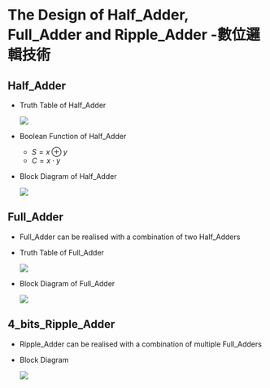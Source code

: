 # The Design of Half_Adder, Full_Adder and Ripple_Adder -數位邏輯技術

## Half_Adder

* Truth Table of Half_Adder

    ![](https://hackmd.io/_uploads/ry-kM5Gep.png)
    
* Boolean Function of Half_Adder
    * $S=x \oplus y$
    * $C=x \cdot y$

* Block Diagram of Half_Adder

    ![](https://hackmd.io/_uploads/BJqPX9zeT.png)

## Full_Adder
* Full_Adder can be realised with a combination of two Half_Adders
* Truth Table of Full_Adder

    ![](https://hackmd.io/_uploads/Bkb275Gxa.png)

* Block Diagram of Full_Adder

    ![](https://hackmd.io/_uploads/SkhFVqfxT.png)

## 4_bits_Ripple_Adder
* Ripple_Adder can be realised with a combination of multiple Full_Adders
* Block Diagram 

    ![](https://hackmd.io/_uploads/Bkh1WNXga.png)


   
